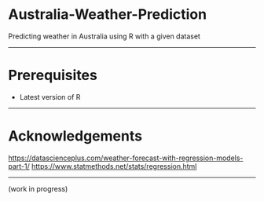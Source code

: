 # Australia-Weather-Prediction
Predicting weather in Australia using R with a given dataset

---------------
# Prerequisites
- Latest version of R

--------------
# Acknowledgements
https://datascienceplus.com/weather-forecast-with-regression-models-part-1/
https://www.statmethods.net/stats/regression.html

--------------
(work in progress)
